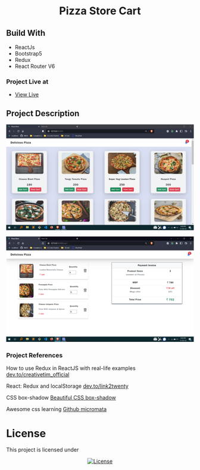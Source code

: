 <h1 align="center">Pizza Store Cart</h1>

## Build With

- ReactJs
- Bootstrap5
- Redux
- React Router V6

### Project Live at

- [View Live](https://pizzastore-f6.netlify.app/)

## Project Description

![screen shot](https://github.com/Niikpatil/ReactJS_List/blob/main/img/pizza_1.png)

![screen shot](https://github.com/Niikpatil/ReactJS_List/blob/main/img/pizza_2.png)

### Project References

How to use Redux in ReactJS with real-life examples [dev.to/creativetim_official](https://dev.to/creativetim_official/how-to-use-redux-in-reactjs-with-real-life-examples-4gog)

React: Redux and localStorage [dev.to/link2twenty](https://dev.to/link2twenty/react-redux-and-localstorage-2lih)

CSS box-shadow [Beautiful CSS box-shadow ](https://getcssscan.com/css-box-shadow-examples)

Awesome css learning [Github micromata](https://github.com/micromata/awesome-css-learning)

# License

This project is licensed under

<p align="center">
<a href="https://github.com/Niikpatil/Employee_DBS/blob/master/LICENSE"><img src="https://poser.pugx.org/laravel/framework/license.svg" alt="License"></a>
</p>
